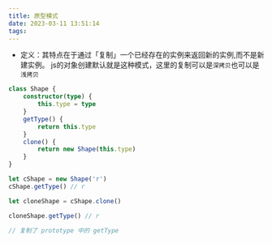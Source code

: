 ```yaml
---
title: 原型模式
date: 2023-03-11 13:51:14
tags:
---
```



- 定义：其特点在于通过「复制」一个已经存在的实例来返回新的实例,而不是新建实例。
js的对象创建默认就是这种模式，这里的复制可以是`深拷贝`也可以是`浅拷贝`

``` typescript
class Shape {
    constructor(type) {
        this.type = type
    }
    getType() {
        return this.type
    }
    clone() {
        return new Shape(this.type)
    }
}

let cShape = new Shape('r')
cShape.getType() // r

let cloneShape = cShape.clone()

cloneShape.getType() // r

// 复制了 prototype 中的 getType
```